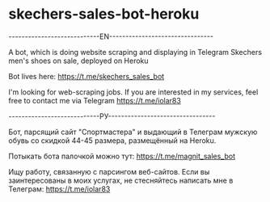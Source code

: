 # skechers-sales-bot-heroku

----------------------------EN--------------------------------

 A bot, which is doing website scraping and displaying in Telegram 
Skechers men's shoes on sale, deployed on Heroku

Bot lives here: https://t.me/skechers_sales_bot

I'm looking for web-scraping jobs. If you are interested in my services, 
feel free to contact me via Telegram https://t.me/iolar83


----------------------------РУ---------------------------------

 Бот, парсящий сайт "Спортмастера" и выдающий в Телеграм мужскую обувь со скидкой 44-45 размера,
размещённый на Heroku.
 
Потыкать бота палочкой можно тут: https://t.me/magnit_sales_bot

Ищу работу, связанную с парсингом веб-сайтов. Если вы заинтересованы в моих услугах,
не стесняйтесь написать мне в Телеграм: https://t.me/iolar83
